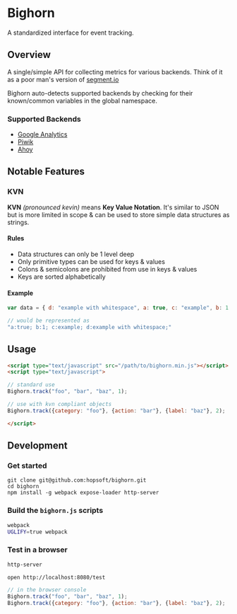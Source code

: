 # Bighorn

A standardized interface for event tracking.

## Overview

A single/simple API for collecting metrics for various backends.
Think of it as a poor man's version of [segment.io](https://segment.com/)

Bighorn auto-detects supported backends by checking for their known/common variables in the global namespace.

### Supported Backends

* [Google Analytics](https://developers.google.com/analytics)
* [Piwik](https://developer.piwik.org/)
* [Ahoy](https://github.com/ankane/ahoy)

## Notable Features

### KVN

__KVN__ *(pronounced kevin)* means __Key Value Notation__.
It's similar to JSON but is more limited in scope & can be used to store simple data structures as strings.

#### Rules

* Data structures can only be 1 level deep
* Only primitive types can be used for keys & values
* Colons & semicolons are prohibited from use in keys & values
* Keys are sorted alphabetically

#### Example

```javascript
var data = { d: "example with whitespace", a: true, c: "example", b: 1 };

// would be represented as
"a:true; b:1; c:example; d:example with whitespace;"
```

## Usage

```html
<script type="text/javascript" src="/path/to/bighorn.min.js"></script>
<script type="text/javascript">

// standard use
Bighorn.track("foo", "bar", "baz", 1);

// use with kvn compliant objects
Bighorn.track({category: "foo"}, {action: "bar"}, {label: "baz"}, 2);

</script>
```

## Development

### Get started

```
git clone git@github.com:hopsoft/bighorn.git
cd bighorn
npm install -g webpack expose-loader http-server
```

### Build the `bighorn.js` scripts

```sh
webpack
UGLIFY=true webpack
```

### Test in a browser

```sh
http-server
```

```sh
open http://localhost:8080/test
```

```javascript
// in the browser console
Bighorn.track("foo", "bar", "baz", 1);
Bighorn.track({category: "foo"}, {action: "bar"}, {label: "baz"}, 2);
```

